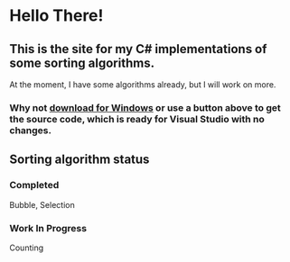 # Hello There!
## This is the site for my C# implementations of some sorting algorithms.
At the moment, I have some algorithms already, but I will work on more.
### Why not [download for Windows](https://github.com/cainy-a/bubble-sort/releases) or use a button above to get the source code, which is ready for Visual Studio with no changes.
## Sorting algorithm status
### Completed
Bubble, Selection
### Work In Progress
Counting